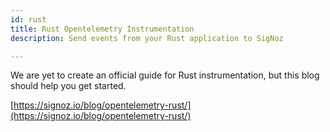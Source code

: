 ```yaml
---
id: rust
title: Rust Opentelemetry Instrumentation
description: Send events from your Rust application to SigNoz

---
```


We are yet to create an official guide for Rust instrumentation, but this blog should help you get started.

[https://signoz.io/blog/opentelemetry-rust/](https://signoz.io/blog/opentelemetry-rust/)